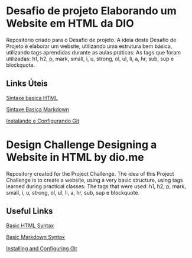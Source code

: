 # Desafio de projeto Elaborando um Website em HTML da DIO
Repositório criado para o Desafio de projeto. 
A ideia deste Desafio de Projeto é elaborar um website, utilizando uma estrutura bem básica, utilizando tags aprendidas durante as aulas práticas: As tags que foram utilizadas: h1, h2, p, mark, small, i, u, strong, ol, ul, li, a, hr, sub, sup e blockquote.

## Links Úteis

[Sintaxe basica HTML](https://www.w3schools.com/html/default.asp)

[Sintaxe Basica Markdown](https://www.markdownguide.org/basic-syntax/)

[Instalando e Configurando Git](http://comandosgit.github.io/)


# Design Challenge Designing a Website in HTML by dio.me
Repository created for the Project Challenge. 
The idea of this Project Challenge is to create a website, using a very basic structure, using tags learned during practical classes: The tags that were used: h1, h2, p, mark, small, i, u, strong, ol, ul, li, a, hr, sub, sup e blockquote.

## Useful Links

[Basic HTML Syntax](https://www.w3schools.com/html/default.asp)

[Basic Markdown Syntax](https://www.markdownguide.org/basic-syntax/)

[Installing and Configuring Git](http://comandosgit.github.io/)
